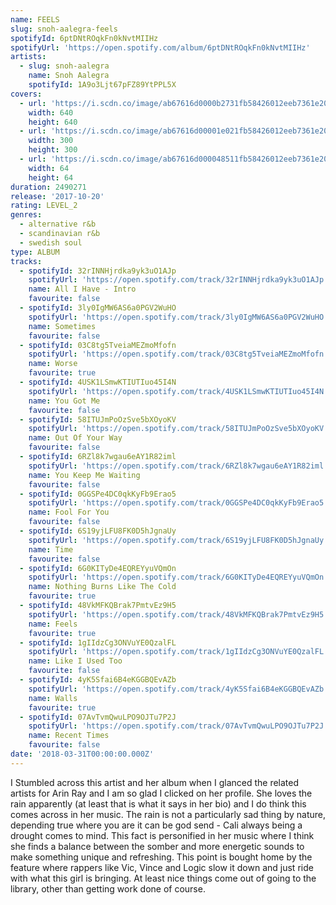 ```yaml
---
name: FEELS
slug: snoh-aalegra-feels
spotifyId: 6ptDNtROqkFn0kNvtMIIHz
spotifyUrl: 'https://open.spotify.com/album/6ptDNtROqkFn0kNvtMIIHz'
artists:
  - slug: snoh-aalegra
    name: Snoh Aalegra
    spotifyId: 1A9o3Ljt67pFZ89YtPPL5X
covers:
  - url: 'https://i.scdn.co/image/ab67616d0000b2731fb58426012eeb7361e2070a'
    width: 640
    height: 640
  - url: 'https://i.scdn.co/image/ab67616d00001e021fb58426012eeb7361e2070a'
    width: 300
    height: 300
  - url: 'https://i.scdn.co/image/ab67616d000048511fb58426012eeb7361e2070a'
    width: 64
    height: 64
duration: 2490271
release: '2017-10-20'
rating: LEVEL_2
genres:
  - alternative r&b
  - scandinavian r&b
  - swedish soul
type: ALBUM
tracks:
  - spotifyId: 32rINNHjrdka9yk3uO1AJp
    spotifyUrl: 'https://open.spotify.com/track/32rINNHjrdka9yk3uO1AJp'
    name: All I Have - Intro
    favourite: false
  - spotifyId: 3ly0IgMW6AS6a0PGV2WuHO
    spotifyUrl: 'https://open.spotify.com/track/3ly0IgMW6AS6a0PGV2WuHO'
    name: Sometimes
    favourite: false
  - spotifyId: 03C8tg5TveiaMEZmoMfofn
    spotifyUrl: 'https://open.spotify.com/track/03C8tg5TveiaMEZmoMfofn'
    name: Worse
    favourite: true
  - spotifyId: 4USK1LSmwKTIUTIuo45I4N
    spotifyUrl: 'https://open.spotify.com/track/4USK1LSmwKTIUTIuo45I4N'
    name: You Got Me
    favourite: false
  - spotifyId: 58ITUJmPoOzSve5bXOyoKV
    spotifyUrl: 'https://open.spotify.com/track/58ITUJmPoOzSve5bXOyoKV'
    name: Out Of Your Way
    favourite: false
  - spotifyId: 6RZl8k7wgau6eAY1R82iml
    spotifyUrl: 'https://open.spotify.com/track/6RZl8k7wgau6eAY1R82iml'
    name: You Keep Me Waiting
    favourite: false
  - spotifyId: 0GGSPe4DC0qkKyFb9Erao5
    spotifyUrl: 'https://open.spotify.com/track/0GGSPe4DC0qkKyFb9Erao5'
    name: Fool For You
    favourite: false
  - spotifyId: 6S19yjLFU8FK0D5hJgnaUy
    spotifyUrl: 'https://open.spotify.com/track/6S19yjLFU8FK0D5hJgnaUy'
    name: Time
    favourite: false
  - spotifyId: 6G0KITyDe4EQREYyuVQmOn
    spotifyUrl: 'https://open.spotify.com/track/6G0KITyDe4EQREYyuVQmOn'
    name: Nothing Burns Like The Cold
    favourite: true
  - spotifyId: 48VkMFKQBrak7PmtvEz9H5
    spotifyUrl: 'https://open.spotify.com/track/48VkMFKQBrak7PmtvEz9H5'
    name: Feels
    favourite: true
  - spotifyId: 1gIIdzCg3ONVuYE0QzalFL
    spotifyUrl: 'https://open.spotify.com/track/1gIIdzCg3ONVuYE0QzalFL'
    name: Like I Used Too
    favourite: false
  - spotifyId: 4yK5Sfai6B4eKGGBQEvAZb
    spotifyUrl: 'https://open.spotify.com/track/4yK5Sfai6B4eKGGBQEvAZb'
    name: Walls
    favourite: true
  - spotifyId: 07AvTvmQwuLPO9OJTu7P2J
    spotifyUrl: 'https://open.spotify.com/track/07AvTvmQwuLPO9OJTu7P2J'
    name: Recent Times
    favourite: false
date: '2018-03-31T00:00:00.000Z'
---
```

I Stumbled across this artist and her album when I glanced the related artists for Arin Ray
and I am so glad I clicked on her profile. She loves the rain apparently (at least that
is what it says in her bio) and I do think this comes across in her music. The rain is not
a particularly sad thing by nature, depending true where you are it can be god send - Cali
always being a drought comes to mind. This fact is personified in her music where I think
she finds a balance between the somber and more energetic sounds to make something unique
and refreshing. This point is bought home by the feature where rappers like Vic, Vince and
Logic slow it down and just ride with what this girl is bringing. At least nice things come
out of going to the library, other than getting work done of course.
